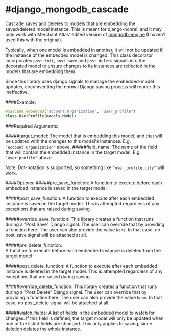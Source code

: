 #django_mongodb_cascade
======================

Cascade saves and deletes to models that are embedding the saved/deleted model instance. This is meant for django-nonrel, and it may only work with Merchant Atlas' edited version of [mongodb-engine](https://github.com/MerchantAtlas/mongodb-engine) (I haven't used this with the original). 


Typically, when one model is embedded in another, it will not be updated if the instance of the embedded model is changed. This class decorator incorporates `post_init`, `post_save` and `post_delete` signals into the decorated model to ensure changes to its instances are reflected in the models that are embedding them. 

Since this library uses django signals to manage the embedded-model updates, circumventing the normal Django saving process will render this ineffective. 

####Example:
```python
@cascade_embedded("account.Organization", "user_profile")
class UserProfile(models.Model)
```

###Required Arguments:

#####target_model:
The model that is embedding this model, and that will be updated with the changes to this model's instances. E.g. `"account.Organization"` above. 
#####field_name: 
The name of the field that will contain the embedded instance in the target model. E.g. `"user_profile"` above. 

Note: Dot-notation is supported, so something like `"user_profile.city"` will work.

####Options:
#####pre_save_function: 
A function to execute before each embedded instance is saved in the target model

#####post_save_function: 
A function to execute after each embedded instance is saved in the target model. This is attempted regardless of any exceptions that are raised during saving.

#####override_save_function: 
This library creates a function that runs during a "Post Save" Django signal. The user can override that by providing a function here. The user can also provide the value `None`. In that case, no post_save signal will be attached at all.

#####pre_delete_function:  
A function to execute before each embedded instance is deleted from the target model 

#####post_delete_function: 
A function to execute after each embedded instance is deleted in the target model. This is attempted regardless of any exceptions that are raised during saving.

#####override_delete_function: 
This library creates a function that runs during a "Post Delete" Django signal. The user can override that by providing a function here. The user can also provide the value `None`. In that case, no post_delete signal will be attached at all.

#####watch_fields: 
A list of fields in the embedded model to watch for changes. If this field is defined, the target model will only be updated when one of the listed fields are changed. This only applies to saving, since deletion deletes the whole instance.
